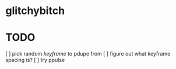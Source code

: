 # glitchybitch

# TODO

[ ] pick random _keyframe_ to pdupe from
[ ] figure out what keyframe spacing is?
[ ] try ppulse
